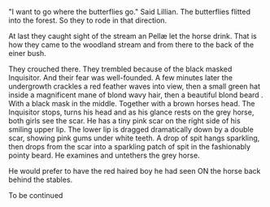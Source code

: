 


















"I want to go where the butterflies go." Said Lillian. The butterflies flitted into the forest. So they to rode in that direction.


At last  they caught sight of the stream an Pellæ let the horse drink. That is how they came to the woodland stream and from there to the back of the einer bush.

They crouched there. They trembled because of the black masked Inquisitor. And their fear was well-founded. A few minutes later the undergrowth crackles a red feather waves into view, then a small green hat inside a magnificent mane of blond wavy hair, then a beautiful blond beard . With a black mask in the middle. Together with a brown horses head. The Inquisitor stops, turns his head and as his glance rests on the grey horse, both girls see the scar. He has a tiny pink scar on the right side of his smiling upper lip. The lower lip is dragged dramatically down by a double scar, showing pink gums under white teeth. A drop of spit hangs sparkling, then drops from the scar into a sparkling patch of spit in the fashionably pointy beard. He examines and untethers the grey horse.

He would prefer to have the red haired boy he had seen ON the horse back behind the stables.


To be continued